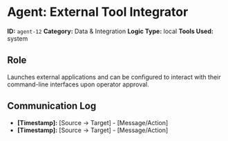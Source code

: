 # Agent: External Tool Integrator

**ID:** `agent-12`
**Category:** Data & Integration
**Logic Type:** local
**Tools Used:** system

## Role

Launches external applications and can be configured to interact with their command-line interfaces upon operator approval.

## Communication Log

*   **[Timestamp]:** [Source -> Target] - [Message/Action]
*   **[Timestamp]:** [Source -> Target] - [Message/Action]
